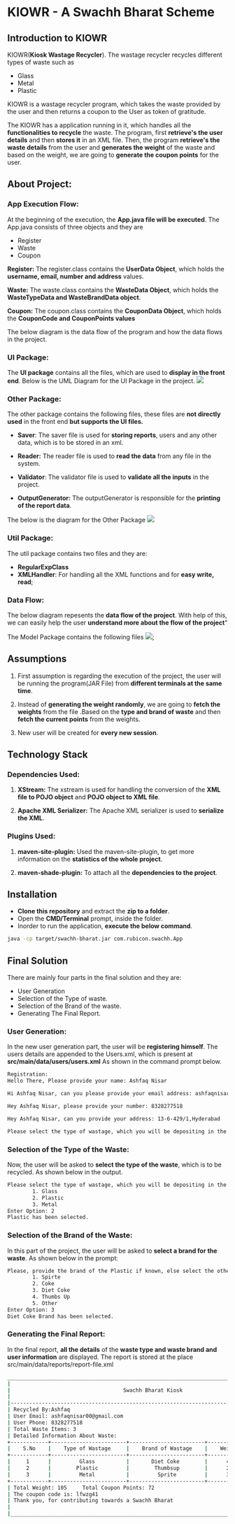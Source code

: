 # KIOWR - A Swachh Bharat Scheme

## Introduction to KIOWR
KIOWR(**Kiosk Wastage Recycler**). The wastage recycler recycles different types of waste such as
- Glass
- Metal
- Plastic

KIOWR is a wastage recycler program, which takes the waste provided by the user and then returns a 
coupon to the User as token of gratitude.

The KIOWR has a application running in it, which handles all the **functionalities to recycle** the 
waste. The program, first **retrieve's the user details** and then **stores it** in an XML file. Then, the
program **retrieve's the waste details** from the user and **generates the weight** of the waste and 
based on the weight, we are going to **generate the coupon points** for the user.

## About Project:

### App Execution Flow:
At the beginning of the execution, the **App.java file will be executed**. The App.java consists of 
three objects and they are
- Register
- Waste
- Coupon

**Register:** The register.class contains the **UserData Object**, which holds the **username, email, number and address** values.

**Waste:** The waste.class contains the **WasteData Object**, which holds the **WasteTypeData and WasteBrandData object**.

**Coupon:** The coupon.class contains the **CouponData Object**, which holds the **CouponCode and CouponPoints values**

The below diagram is the data flow of the program and how the data flows in the project.

### UI Package:
The **UI package** contains all the files, which are used to **display in the front end**.
Below is the UML Diagram for the UI Package in the project.
![](src/main/diagrams/UI.png)

### Other Package:
The other package contains the following files, these files are **not directly used** in the front 
end **but supports the UI files.**
- **Saver**: The saver file is used for **storing reports**, users and any other data, which is to
 be stored in an xml.

- **Reader:** The reader file is used to **read the data** from any file in the system.

- **Validator**: The validator file is used to **validate all the inputs** in the project.

- **OutputGenerator:** The outputGenerator is responsible for the **printing of the report data**.

The below is the diagram for the Other Package
![](src/main/diagrams/Other.png)

### Util Package:
The util package contains two files and they are:
- **RegularExpClass**
- **XMLHandler**: For handling all the XML functions and for **easy write, read**;

### Data Flow:
The below diagram repesents the **data flow of the project**. With help of this, we can easily help 
the user **understand more about the flow of the project**"

The Model Package contains the following files
![](src/main/diagrams/POJO.png);

## Assumptions
1. First assumption is regarding the execution of the project, the user will be running the 
program(JAR File) from **different terminals at the same time**. 

2. Instead of **generating the weight randomly**, we are going to **fetch the weights** from the file
.Based on the **type and brand of waste** and then **fetch the current points** from the weights.
3. New user will be created for **every new session**.
## Technology Stack
### Dependencies Used:
1. **XStream:** The xstream is used for handling the conversion of the **XML file to POJO object** and **POJO object to XML file**.

2. **Apache XML Serializer:** The Apache XML serializer is used to **serialize the XML**.
### Plugins Used: 

1. **maven-site-plugin:** Used the maven-site-plugin, to get more information on the **statistics of the whole project**.

2. **maven-shade-plugin:** To attach all the **dependencies to the project**.


## Installation
- **Clone this repository** and extract the **zip to a folder**.
- Open the **CMD/Terminal** prompt, inside the folder.
- Inorder to run the application, **execute the below command**.
```bash
java -cp target/swachh-bharat.jar com.rubicon.swachh.App
```

## Final Solution
There are mainly four parts in the final solution and they are:
 - User Generation
 - Selection of the Type of waste.
 - Selection of the Brand of the waste.
 - Generating The Final Report.

### User Generation:
In the new user generation part, the user will be **registering himself**. The users details are 
appended to the Users.xml, which is present at **src/main/data/users/users.xml** As shown in the command 
prompt below.
```bash
Registration:
Hello There, Please provide your name: Ashfaq Nisar

Hi Ashfaq Nisar, can you please provide your email address: ashfaqnisar00@gmail.com

Hey Ashfaq Nisar, please provide your number: 8328277518

Hey Ashfaq Nisar, can you provide your address: 13-6-429/1,Hyderabad

Please select the type of wastage, which you will be depositing in the Kiosk

```

### Selection of the Type of the Waste:
Now, the user will be asked to **select the type of the waste**, which is to be recycled. As shown below in the output.
```bash
Please select the type of wastage, which you will be depositing in the Kiosk
        1. Glass
        2. Plastic
        3. Metal
Enter Option: 2
Plastic has been selected.

```

### Selection of the Brand of the Waste: 
In this part of the project, the user will be asked to **select a brand for the waste**. As shown below in the prompt:

```bash
Please, provide the brand of the Plastic if known, else select the other option
        1. Spirte
        2. Coke
        3. Diet Coke
        4. Thumbs Up
        5. Other
Enter Option: 3
Diet Coke Brand has been selected.


```


### Generating the Final Report: 
In the final report, **all the details** of the **waste type and waste brand and user information** are displayed.
The report is stored at the place src/main/data/reports/report-file.xml

```bash 
_____________________________________________________________________________________________
|                                                                                            |
|                                    Swachh Bharat Kiosk                                     |
|                                                                                            |
|--------------------------------------------------------------------------------------------|
| Recycled By:Ashfaq                                                                         |
| User Email: ashfaqnisar00@gmail.com                                                        |
| User Phone: 8328277518                                                                     |
| Total Waste Items: 3                                                                       |
| Detailed Information About Waste:                                                          |
+------------+------------------------+------------------------+--------------+--------------+
|    S.No    |    Type of Wastage     |    Brand of Wastage    |    Weight    |    Points    |
+------------+------------------------+------------------------+--------------+--------------+
|     1      |         Glass          |       Diet Coke        |      45      |      29      |
|     2      |        Plastic         |        Thumbsup        |      25      |      19      |
|     3      |         Metal          |         Sprite         |      35      |      24      |
+------------+------------------------+------------------------+--------------+--------------+
| Total Weight: 105     Total Coupon Points: 72                                              |
| The coupon code is: lfwzg41                                                                |
| Thank you, for contributing towards a Swachh Bharat                                        |
|                                                                                            |
|____________________________________________________________________________________________|


```

